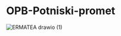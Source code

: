 # OPB-Potniski-promet

![ERMATEA drawio (1)](https://user-images.githubusercontent.com/47794374/229311279-c2628f0a-1b99-41cd-aeb1-be959797ee54.png)
